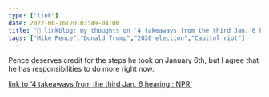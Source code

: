 ```yaml
---
type: ["link"]
date: 2022-06-16T20:03:49-04:00
title: "🔗 linkblog: my thoughts on '4 takeaways from the third Jan. 6 hearing : NPR'"
tags: ["Mike Pence","Donald Trump","2020 election","Capitol riot"]
---
```

Pence deserves credit for the steps he took on January 6th, but I agree that he has responsibilities to do more right now.
 

[link to '4 takeaways from the third Jan. 6 hearing : NPR'](https://www.npr.org/2022/06/16/1105513685/recap-jan-6-committee-hearing)
